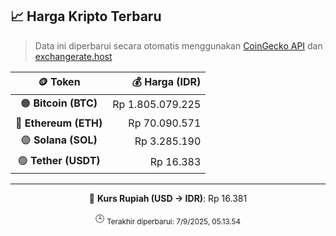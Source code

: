 

<!-- HARGA_KRIPTO -->
## 📈 Harga Kripto Terbaru

> Data ini diperbarui secara otomatis menggunakan [CoinGecko API](https://www.coingecko.com/) dan [exchangerate.host](https://exchangerate.host/)

<div align="center">

| 🪙 Token | 💰 Harga (IDR) |
|:------:|---------------:|
| 🟠 **Bitcoin (BTC)**   | Rp 1.805.079.225 |
| 🔵 **Ethereum (ETH)**  | Rp 70.090.571 |
| 🟣 **Solana (SOL)**    | Rp 3.285.190 |
| 🟢 **Tether (USDT)**   | Rp 16.383 |

---

💱 **Kurs Rupiah (USD → IDR)**: Rp 16.381

🕒 <sub>Terakhir diperbarui: 7/9/2025, 05.13.54</sub>

</div>
<!-- /HARGA_KRIPTO -->